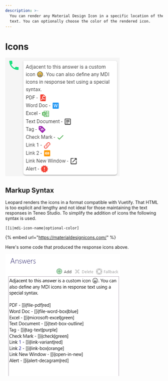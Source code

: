 ```yaml
---
description: >-
  You can render any Material Design Icon in a specific location of the response
  text. You can optionally choose the color of the rendered icon.
---
```


# Icons

![](../.gitbook/assets/icons.png)

## Markup Syntax

Leopard renders the icons in a format compatible with Vuetify. That HTML is too explicit and lengthy and not ideal for those maintaining the text responses in Teneo Studio. To simplify the addition of icons the following syntax is used. 

```text
[[i|mdi-icon-name|optional-color]
```

{% embed url="https://materialdesignicons.com/" %}

Here's some code that produced the response icons above.

![](../.gitbook/assets/icons-markup.png)

